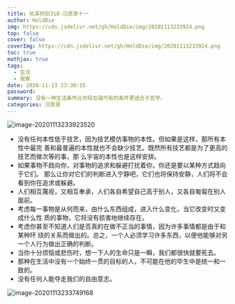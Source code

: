 ```yaml
---
title: 吼呆时刻318-沉思录十一
author: HoldDie
img: https://cdn.jsdelivr.net/gh/HoldDie/img/20201113233924.png
top: false
cover: false
coverImg: https://cdn.jsdelivr.net/gh/HoldDie/img/20201113233924.png
toc: true
mathjax: true
tags:
  - 生活
  - 观察
date: 2020-11-13 23:30:15
password:
summary: 没有一种生活条件比你现在碰巧有的条件更适合于哲学。
categories: 沉思录
---
```


![image-20201113233923520](https://cdn.jsdelivr.net/gh/HoldDie/img/20201113233924.png)

- 没有任何本性低于技艺，因为技艺模仿事物的本性。但如果是这样，那所有本性中最完 善和最普遍的本性就也不会缺少技艺。既然所有技艺都是为了更高的技艺而做次等的事，那 么宇宙的本性也是这样安排。
- 如果事物不趋向你，对事物的追求和躲避打扰着你，你还是要以某种方式趋向于它们。 那么让你对它们的判断进入宁静吧，它们也将保持安静，人们将不会看到你在追求或躲避。
- 人们相互蔑视，又相互奉承，人们各自希望自己高于别人，又各自匍匐在别人面前。
- 考虑每一事物是从何而来，由什么东西组成，进入什么变化，当它改变时又变成什么性 质的事物，它将没有损害地继续存在。
- 考虑你甚至不知道人们是否真的在做不正当的事情，因为许多事情都是由于和某种环 绕的关系而做出的。总之，一个人必须学习许多东西，以便他能够对另一个人行为做出正确的判断。
- 当你十分烦恼或悲伤时，想一下人的生命只是一瞬，我们都很快就要死去。
- 那种在生活中没有一个始终一贯的目标的人，不可能在他的毕生中是统一和一致的。
- 没有任何人能夺走我们的自由意志。

![image-20201113233749168](https://cdn.jsdelivr.net/gh/HoldDie/img/20201113233750.png)